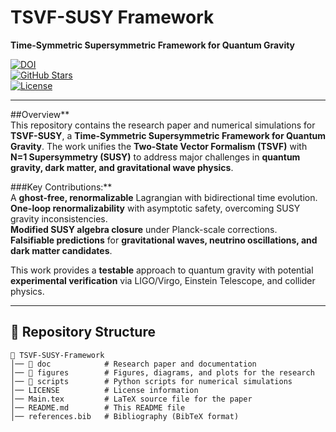 # **TSVF-SUSY Framework**
**Time-Symmetric Supersymmetric Framework for Quantum Gravity**  

[![DOI](https://zenodo.org/badge/DOI/10.5281/zenodo.xxxxxxx.svg)](https://doi.org/10.5281/zenodo.15033087)  
[![GitHub Stars](https://img.shields.io/github/stars/szk84/TSVF-SUSY-Framework)](https://github.com/szk84/TSVF-SUSY-Framework/stargazers)  
[![License](https://img.shields.io/github/license/szk84/TSVF-SUSY-Framework)](LICENSE)  

---

##Overview**  
This repository contains the research paper and numerical simulations for **TSVF-SUSY**, a **Time-Symmetric Supersymmetric Framework for Quantum Gravity**. The work unifies the **Two-State Vector Formalism (TSVF)** with **N=1 Supersymmetry (SUSY)** to address major challenges in **quantum gravity, dark matter, and gravitational wave physics**.  

###Key Contributions:**  
 A **ghost-free, renormalizable** Lagrangian with bidirectional time evolution.  
 **One-loop renormalizability** with asymptotic safety, overcoming SUSY gravity inconsistencies.  
 **Modified SUSY algebra closure** under Planck-scale corrections.  
 **Falsifiable predictions** for **gravitational waves, neutrino oscillations, and dark matter candidates**.  

This work provides a **testable** approach to quantum gravity with potential **experimental verification** via LIGO/Virgo, Einstein Telescope, and collider physics.  

---

## **📂 Repository Structure**
```plaintext
📂 TSVF-SUSY-Framework
│── 📂 doc            # Research paper and documentation  
│── 📂 figures        # Figures, diagrams, and plots for the research  
│── 📂 scripts        # Python scripts for numerical simulations  
│── LICENSE          # License information  
│── Main.tex         # LaTeX source file for the paper  
│── README.md        # This README file  
│── references.bib   # Bibliography (BibTeX format)  

